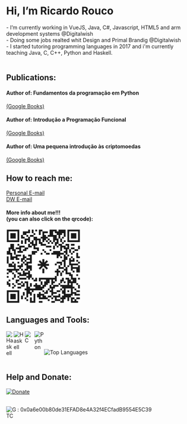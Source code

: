 <h1>Hi, I’m Ricardo Rouco</h1>
-  I’m currently working in VueJS, Java, C#, Javascript, HTML5 and arm development systems @Digitalwish </br>
-  Doing some jobs realted whit Design and Primal Brandig @Digitalwish</br>
-  I started tutoring programming languages in 2017 and i'm currently teaching Java, C, C++, Python and Haskell.</br></br>

<h2>Publications:</h2>

<h4>Author of: Fundamentos da programação em Python</h4>
<a href="https://play.google.com/store/books/details?id=ZiJ6EAAAQBAJ" target="_blank" >(Google Books)</a> </br>

<h4>Author of: Introdução a Programação Funcional</h4>
<a href="https://play.google.com/store/books/details?id=8Il6EAAAQBAJ" target="_blank" >(Google Books)</a></br>

<h4>Author of: Uma pequena introdução às criptomoedas</h4>
<a href="https://play.google.com/store/books/details?id=ZCJ6EAAAQBAJ" target="_blank" >(Google Books)</a></br>


<h2>How to reach me:</h2>
<a href="mailto:Ricardo.rouco@gmail.com">Personal E-mail</a> </br>
<a href="mailto:Ricardo.rouco@digitalwish.com">DW E-mail</a> </br>


<h4>More info about me!!!</br>(you can also click on the qrcode):</h4>
                        <a href="https://linktr.ee/ricardodsr">
                            <img src="https://github.com/ricardodsr/ricardodsr/blob/main/ricardodsr.png"
                            width="200" height="200">
                        </a>


<h2>Languages and Tools:</h2>
<img align="left" alt="Haskell" width="20px" src="https://upload.wikimedia.org/wikipedia/en/thumb/3/30/Java_programming_language_logo.svg/182px-Java_programming_language_logo.svg.png">
<img align="left" alt="Haskell" width="30px" src="https://iconape.com/wp-content/files/hc/371044/svg/371044.svg">
<img align="left" alt="C" width="26px" src="https://upload.wikimedia.org/wikipedia/commons/thumb/1/18/C_Programming_Language.svg/1853px-C_Programming_Language.svg.png">
<img align="left" alt="Python" width="26px" src="https://upload.wikimedia.org/wikipedia/commons/thumb/c/c3/Python-logo-notext.svg/640px-Python-logo-notext.svg.png">
</br>
</br>

![Top Languages](https://github-readme-stats.vercel.app/api/top-langs/?username=ricardodsr&layout=compact&theme=nord&hide_border=true) </br> </br>


<h2>Help and Donate:</h2>

[![Donate](https://img.shields.io/badge/Donate-PayPal-green.svg)](https://www.paypal.com/donate/?business=ZD833JVFNGP6E&no_recurring=0&item_name=Continue+sharing+and+development+free+code+for+community.&currency_code=EUR)
</br></br>

<img align="left" alt="GTC" width="30px" src="https://s2.coinmarketcap.com/static/img/coins/64x64/10052.png"> : 0x0a6e00b80de31EFAD8e4A32f4ECfadB9554E5C39




